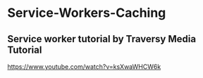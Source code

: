 # Service-Workers-Caching

## Service worker tutorial by Traversy Media Tutorial

https://www.youtube.com/watch?v=ksXwaWHCW6k
